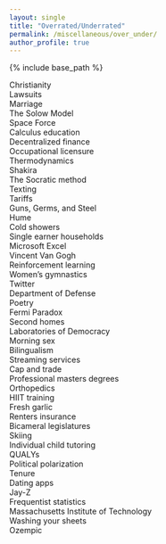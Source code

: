 ```yaml
---
layout: single
title: "Overrated/Underrated"
permalink: /miscellaneous/over_under/
author_profile: true
---
```


{% include base_path %}

Christianity  
Lawsuits  
Marriage  
The Solow Model  
Space Force  
Calculus education  
Decentralized finance  
Occupational licensure  
Thermodynamics  
Shakira  
The Socratic method  
Texting  
Tariffs  
Guns, Germs, and Steel  
Hume  
Cold showers  
Single earner households  
Microsoft Excel  
Vincent Van Gogh  
Reinforcement learning  
Women’s gymnastics  
Twitter  
Department of Defense  
Poetry  
Fermi Paradox  
Second homes  
Laboratories of Democracy  
Morning sex  
Bilingualism  
Streaming services  
Cap and trade  
Professional masters degrees  
Orthopedics  
HIIT training  
Fresh garlic  
Renters insurance  
Bicameral legislatures  
Skiing  
Individual child tutoring  
QUALYs  
Political polarization  
Tenure  
Dating apps  
Jay-Z  
Frequentist statistics  
Massachusetts Institute of Technology  
Washing your sheets  
Ozempic  